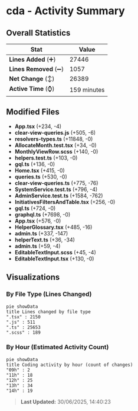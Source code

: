 # cda - Activity Summary 

## Overall Statistics

| Stat                   | Value                                                             |
| ---------------------- | ----------------------------------------------------------------- |
| **Lines Added** (➕)   | 27446                                          |
| **Lines Removed** (➖) | 1057                                        |
| **Net Change** (↕)    | 26389                |
| **Active Time** (⌚)   | 159 minutes |


## Modified Files
- **App.tsx** (+234, -4)
- **clear-view-queries.js** (+505, -6)
- **resolvers-types.ts** (+11848, -0)
- **AllocateMonth.test.tsx** (+34, -0)
- **MonthlyViewRow.scss** (+140, -0)
- **helpers.test.ts** (+103, -0)
- **gql.ts** (+136, -0)
- **Home.tsx** (+415, -0)
- **queries.ts** (+530, -0)
- **clear-view-queries.ts** (+775, -76)
- **SystemService.test.ts** (+796, -4)
- **AdminService.test.ts** (+1584, -762)
- **InitiativesFiltersAndTable.tsx** (+256, -0)
- **gql.ts** (+724, -0)
- **graphql.ts** (+7698, -0)
- **App.tsx** (+576, -0)
- **HelperGlossary.tsx** (+485, -16)
- **admin.ts** (+337, -147)
- **helperText.ts** (+36, -34)
- **admin.ts** (+59, -4)
- **EditableTextInput.scss** (+45, -4)
- **EditableTextInput.tsx** (+130, -0)

## Visualizations

### By File Type (Lines Changed)

```mermaid
pie showData
title Lines changed by file type
".tsx" : 2150
".js" : 511
".ts" : 25653
".scss" : 189
```

### By Hour (Estimated Activity Count)

```mermaid
pie showData
title Coding activity by hour (count of changes)
"09h" : 2
"11h" : 18
"12h" : 25
"13h" : 34
"14h" : 19
```


> **Last Updated:** 30/06/2025, 14:40:23